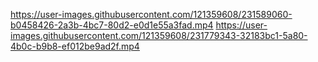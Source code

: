 
https://user-images.githubusercontent.com/121359608/231589060-b0458426-2a3b-4bc7-80d2-e0d1e55a3fad.mp4
https://user-images.githubusercontent.com/121359608/231779343-32183bc1-5a80-4b0c-b9b8-ef012be9ad2f.mp4

